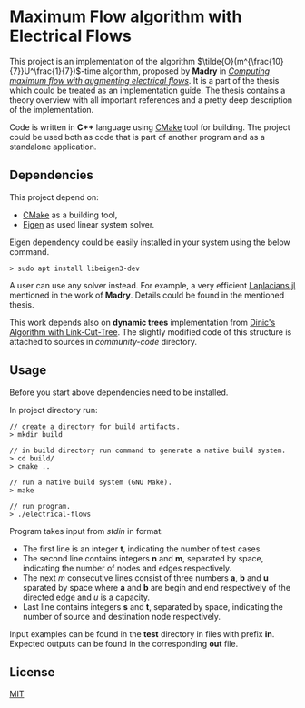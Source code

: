 # Maximum Flow algorithm with Electrical Flows

This project is an implementation of the algorithm $\tilde{O}(m^{\frac{10}{7}}U^\frac{1}{7})$-time algorithm, proposed by **Madry** in [*Computing maximum flow with augmenting electrical flows*](https://dblp.org/rec/journals/corr/Madry16). It is a part of the thesis which could be treated as an implementation guide. The thesis contains a theory overview with all important references and a pretty deep description of the implementation.

Code is written in **C++** language using [CMake](https://cmake.org/) tool for building. The project could be used both as code that is part of another program and as a standalone application.

## Dependencies

This project depend on:

* [CMake](https://cmake.org/) as a building tool,
* [Eigen](https://eigen.tuxfamily.org/index.php?title=Main_Page) as used linear system solver.

Eigen dependency could be easily installed in your system using the below command.
```console
> sudo apt install libeigen3-dev
```

A user can use any solver instead. For example, a very efficient [Laplacians.jl](https://github.com/danspielman/Laplacians.jl) mentioned in the work of **Madry**. Details could be found in the mentioned thesis.

This work depends also on **dynamic trees** implementation from [Dinic's Algorithm with Link-Cut-Tree](https://github.com/sergmiller/Dinic-s-Algorithm-with-Link-Cut-Tree). The slightly modified code of this structure is attached to sources in *community-code* directory.

## Usage

Before you start above dependencies need to be installed.

In project directory run:

```console
// create a directory for build artifacts.
> mkdir build

// in build directory run command to generate a native build system.
> cd build/
> cmake ..

// run a native build system (GNU Make).
> make

// run program.
> ./electrical-flows 
```

Program takes input from *stdin* in format:

* The first line is an integer **t**, indicating the number of test cases.
* The second line contains integers **n** and **m**, separated by space, indicating the number of nodes and edges respectively.
* The next *m* consecutive lines consist of three numbers **a**, **b** and **u** sparated by space where **a** and **b** are begin and end respectively of the directed edge and *u* is a capacity.
* Last line contains integers **s** and **t**, separated by space, indicating the number of source and destination node respectively.

Input examples can be found in the **test** directory in files with prefix **in**. Expected outputs can be found in the corresponding **out** file.

## License
[MIT](https://choosealicense.com/licenses/mit/)